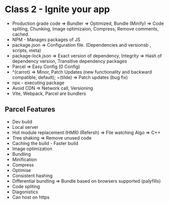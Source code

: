 # Class 2 - Ignite your app

- Production grade code => Bundler => Optimized, Bundle (Minify) => Code spliting, Chunking, Image optimizaion, Compress, Remove comments, cached.
- NPM - Manages packages of JS
- package.json => Configuration file. (Dependencies and versionsb , scripts, meta)
- package-lock.json => Exact version of dependency, Integrity => Hash of dependency version, Transitive dependency packages
- Parcel => Easy Config (0 Config)
- ^(carrot) => Minor, Patch Updates (new functionality and backward compatible, default); ~(tilde) => Patch updates (bug fix)
- npx - executing package
- Avoid CDN => Network call, Versioning
- Vite, Webpack, Parcel are bundlers

## Parcel Features

- Dev build
- Local server
- Hot module replacement (HMR) (Refersh) => File watching Algo => C++
- Tree shaking => Remove unused code
- Caching the build - Faster build
- Image optimization
- Bundling
- Minification
- Compress
- Optimise
- Consistent hashing
- Differential bundling => Bundle based on browsers supported (palyfills)
- Code spliting
- Diagonistics
- Can host on https


